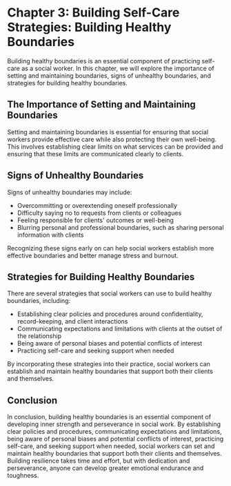 Chapter 3: Building Self-Care Strategies: Building Healthy Boundaries
=====================================================================

Building healthy boundaries is an essential component of practicing self-care as a social worker. In this chapter, we will explore the importance of setting and maintaining boundaries, signs of unhealthy boundaries, and strategies for building healthy boundaries.

The Importance of Setting and Maintaining Boundaries
----------------------------------------------------

Setting and maintaining boundaries is essential for ensuring that social workers provide effective care while also protecting their own well-being. This involves establishing clear limits on what services can be provided and ensuring that these limits are communicated clearly to clients.

Signs of Unhealthy Boundaries
-----------------------------

Signs of unhealthy boundaries may include:

* Overcommitting or overextending oneself professionally
* Difficulty saying no to requests from clients or colleagues
* Feeling responsible for clients' outcomes or well-being
* Blurring personal and professional boundaries, such as sharing personal information with clients

Recognizing these signs early on can help social workers establish more effective boundaries and better manage stress and burnout.

Strategies for Building Healthy Boundaries
------------------------------------------

There are several strategies that social workers can use to build healthy boundaries, including:

* Establishing clear policies and procedures around confidentiality, record-keeping, and client interactions
* Communicating expectations and limitations with clients at the outset of the relationship
* Being aware of personal biases and potential conflicts of interest
* Practicing self-care and seeking support when needed

By incorporating these strategies into their practice, social workers can establish and maintain healthy boundaries that support both their clients and themselves.

Conclusion
----------

In conclusion, building healthy boundaries is an essential component of developing inner strength and perseverance in social work. By establishing clear policies and procedures, communicating expectations and limitations, being aware of personal biases and potential conflicts of interest, practicing self-care, and seeking support when needed, social workers can set and maintain healthy boundaries that support both their clients and themselves. Building resilience takes time and effort, but with dedication and perseverance, anyone can develop greater emotional endurance and toughness.
